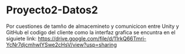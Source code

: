 # Proyecto2-Datos2
Por cuestiones de tamño de almacemineto y comunicicon entre Unity y GitHub el codigo del cliente como la interfaz grafica se encuntra en el siguiete link: https://drive.google.com/file/d/11rkQ66Tmri-YcNr7djcmhwIYSwe2cHsV/view?usp=sharing

